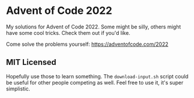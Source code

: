 # Advent of Code 2022
My solutions for Advent of Code 2022. Some might be silly, others might have some cool tricks. Check them out if you'd like.  

Come solve the problems yourself: https://adventofcode.com/2022  

## MIT Licensed
Hopefully use those to learn something. The ``download-input.sh`` script could be useful for other people competing as well. Feel free to use it, it's super simplistic.
